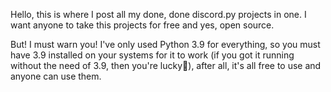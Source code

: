 Hello, this is where I post all my done, done discord.py projects in one. I want anyone to take this projects for free and yes, open source.

But! I must warn you! I've only used Python 3.9 for everything, so you must have 3.9 installed on your systems for it to work (if you got it running without the need of 3.9, then you're lucky🧸), after all, it's all free to use and anyone can use them.
